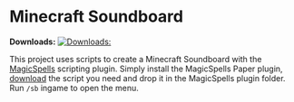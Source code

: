 # Minecraft Soundboard

**Downloads:** 
[![**Downloads:** ](https://img.shields.io/github/downloads/JasperLorelai/minecraft-soundboard/total.svg)](https://jasperlorelai.eu/soundboard)

This project uses scripts to create a Minecraft Soundboard with the [MagicSpells](https://github.com/TheComputerGeek2/MagicSpells) scripting plugin. Simply install the MagicSpells Paper plugin, [download](https://jasperlorelai.eu/soundboard) the script you need and drop it in the MagicSpells plugin folder. Run `/sb` ingame to open the menu.
